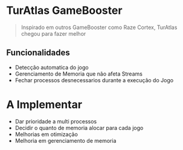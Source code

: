 # TurAtlas GameBooster

> Inspirado em outros GameBooster como Raze Cortex, TurAtlas chegou para fazer melhor


## Funcionalidades

- Detecção automatica do jogo
- Gerenciamento de Memoria que não afeta Streams
- Fechar processos desnecessarios durante a execução do Jogo


# A Implementar

- Dar prioridade a multi processos
- Decidir o quanto de memoria alocar para cada jogo
- Melhorias em otimização
- Melhoria em gerenciamento de memoria
